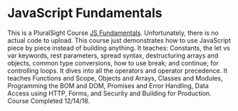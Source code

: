 <h1>JavaScript Fundamentals</h1>

<p>This is a PluralSight Course <a href="https://www.pluralsight.com/courses/javascript-fundamentals">JS Fundamentals</a>. Unfortunately, there is no actual code to upload. This course just demonstrates how to use JavaScript piece by piece instead of building anything. It teaches: Constants, the let vs var keywords, rest parameters, spread syntax, destructuring arrays and objects, common type conversions, how to use break; and continue; for controlling loops. It dives into all the operators and operator precedence. It teaches Functions and Scope, Objects and Arrays, Classes and Modules, Programming the BOM and DOM, Promises and Error Handling, Data Access using HTTP, Forms, and Security and Building for Production. Course Completed 12/14/18.</p>
